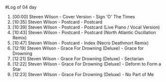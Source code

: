 #Log of 04 day

1. [00:00] Steven Wilson - Cover Version - Sign 'O' The Times
1. [10:35] Steven Wilson - Postcard - Postcard
1. [10:39] Steven Wilson - Postcard - Postcard (Live Piano / Vocal Version)
1. [10:43] Steven Wilson - Postcard - Postcard (North Atlantic Oscillation Remix)
1. [10:47] Steven Wilson - Postcard - Index (Necro Deathmort Remix)
1. [12:19] Steven Wilson - Grace For Drowning (Deluxe) - Grace for Drowning
1. [12:21] Steven Wilson - Grace For Drowning (Deluxe) - Sectarian
1. [12:22] Steven Wilson - Grace For Drowning (Deluxe) - Deform to Form a Star
1. [12:23] Steven Wilson - Grace For Drowning (Deluxe) - No Part of Me
